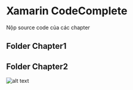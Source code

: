 # 

# Xamarin CodeComplete

Nộp source code của các chapter

## Folder Chapter1
## Folder Chapter2
![alt text](https://internetdevels.com/sites/default/files/public/blog_preview/xamarin_mobile_app_development.png)

